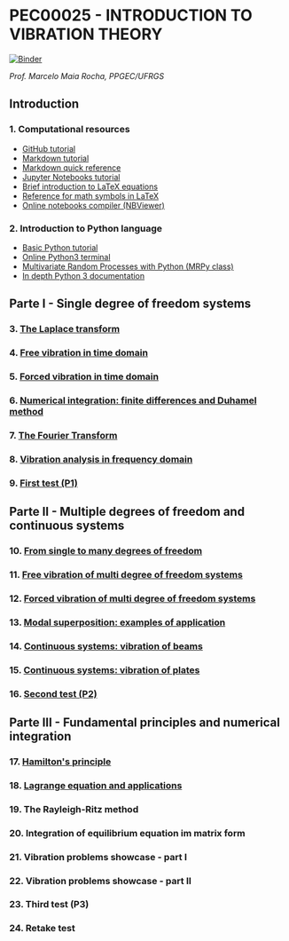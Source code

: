 #  PEC00025 - INTRODUCTION TO VIBRATION THEORY

[![Binder](https://mybinder.org/badge_logo.svg)](https://mybinder.org/v2/gh/mmaiarocha/PEC00025/master)

_Prof. Marcelo Maia Rocha, PPGEC/UFRGS_


## Introduction

### 1. Computational resources

* [GitHub tutorial](https://guides.github.com/activities/hello-world/)
* [Markdown tutorial](https://www.markdowntutorial.com/)
* [Markdown quick reference](https://en.support.wordpress.com/markdown-quick-reference/)
* [Jupyter Notebooks tutorial](https://www.dataquest.io/blog/jupyter-notebook-tutorial/)
* [Brief introduction to LaTeX equations](https://www.latex-tutorial.com/tutorials/amsmath/) 
* [Reference for math symbols in LaTeX](https://www.latex-tutorial.com/symbols/math-symbols/)
* [Online notebooks compiler (NBViewer)](https://nbviewer.jupyter.org/)

### 2. Introduction to Python language

* [Basic Python tutorial](https://www.learnpython.org/)
* [Online Python3 terminal](https://www.pythonanywhere.com/try-ipython/)
* [Multivariate Random Processes with Python (MRPy class)](https://nbviewer.jupyter.org/github/mmaiarocha/MRPy/blob/master/MRPy_Notebook.ipynb?flush_cache=true)
* [In depth Python 3 documentation](https://docs.python.org/3.7/)


## Parte I - Single degree of freedom systems


### 3. [The Laplace transform](https://nbviewer.jupyter.org/github/mmaiarocha/PEC00025/blob/master/Class_03_LaplaceTransform.ipynb?flushcache=true)

### 4. [Free vibration in time domain](https://nbviewer.jupyter.org/github/mmaiarocha/PEC00025/blob/master/Class_04_FreeTimeDomain.ipynb?flushcache=true)

### 5. [Forced vibration in time domain](https://nbviewer.jupyter.org/github/mmaiarocha/PEC00025/blob/master/Class_05_ForcedTimeDomain.ipynb?flushcache=true)

### 6. [Numerical integration: finite differences and Duhamel method](https://nbviewer.jupyter.org/github/mmaiarocha/PEC00025/blob/master/Class_06_NumericalIntegration.ipynb?flushcache=true)

### 7. [The Fourier Transform](https://nbviewer.jupyter.org/github/mmaiarocha/PEC00025/blob/master/Class_07_FourierTransform.ipynb?flushcache=true)

### 8. [Vibration analysis in frequency domain](https://nbviewer.jupyter.org/github/mmaiarocha/PEC00025/blob/master/Class_08_FrequencyDomain.ipynb?flushcache=true)

### 9. [First test (P1)](https://nbviewer.jupyter.org/github/mmaiarocha/PEC00025/blob/master/Class_09_TestP1.ipynb?flushcache=true)


## Parte II - Multiple degrees of freedom and continuous systems


### 10. [From single to many degrees of freedom](https://nbviewer.jupyter.org/github/mmaiarocha/PEC00025/blob/master/Class_10_FromSingleToMany.ipynb?flushcache=true)

### 11. [Free vibration of multi degree of freedom systems](https://nbviewer.jupyter.org/github/mmaiarocha/PEC00025/blob/master/Class_11_FreeVibrationMDOF.ipynb?flushcache=true)

### 12. [Forced vibration of multi degree of freedom systems](https://nbviewer.jupyter.org/github/mmaiarocha/PEC00025/blob/master/Class_12_ForcedVibrationMDOF.ipynb?flushcache=true)

### 13. [Modal superposition: examples of application](https://nbviewer.jupyter.org/github/mmaiarocha/PEC00025/blob/master/Class_13_ExamplesModalSuperposition.ipynb?flushcache=true)

### 14. [Continuous systems: vibration of beams](https://nbviewer.jupyter.org/github/mmaiarocha/PEC00025/blob/master/Class_14_VibrationOfBeams.ipynb?flushcache=true)

### 15. [Continuous systems: vibration of plates](https://nbviewer.jupyter.org/github/mmaiarocha/PEC00025/blob/master/Class_15_VibrationOfPlates.ipynb?flushcache=true)

### 16. [Second test (P2)](https://nbviewer.jupyter.org/github/mmaiarocha/PEC00025/blob/master/Class_16_TestP2.ipynb?flushcache=true)


## Parte III - Fundamental principles and numerical integration


### 17. [Hamilton's principle](https://nbviewer.jupyter.org/github/mmaiarocha/PEC00025/blob/master/Class_17_FundamentalPrinciples.ipynb?flushcache=true)

### 18. [Lagrange equation and applications](https://nbviewer.jupyter.org/github/mmaiarocha/PEC00025/blob/master/Class_18_LagrangesEquation.ipynb?flushcache=true)

### 19. The Rayleigh-Ritz method

### 20. Integration of equilibrium equation im matrix form

### 21. Vibration problems showcase - part I

### 22. Vibration problems showcase - part II

### 23. Third test (P3)

### 24. Retake test
